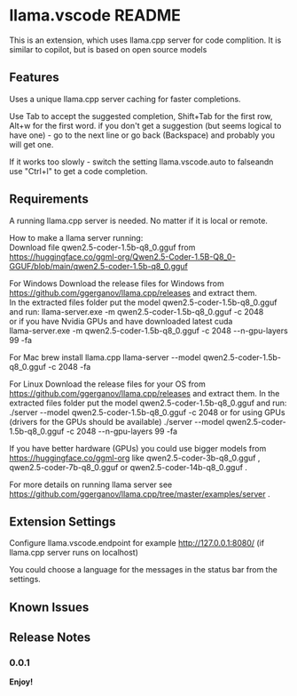 # llama.vscode README

This is an extension, which uses llama.cpp server for code complition. It is similar to copilot, but is based on open source models

## Features
Uses a unique llama.cpp server caching for faster completions.


Use Tab to accept the suggested completion, Shift+Tab for the first row, Alt+w for the first word.
if you don't get a suggestion (but seems logical to have one) - go to the next line or go back (Backspace) and probably you will get one.

If it works too slowly - switch the setting llama.vscode.auto to falseandn use "Ctrl+l" to get a code completion.


## Requirements
A running llama.cpp server is needed. No matter if it is local or remote.  

How to make a llama server running:  
Download file qwen2.5-coder-1.5b-q8_0.gguf from https://huggingface.co/ggml-org/Qwen2.5-Coder-1.5B-Q8_0-GGUF/blob/main/qwen2.5-coder-1.5b-q8_0.gguf 

For Windows
Download the release files for Windows from https://github.com/ggerganov/llama.cpp/releases and extract them.  
In the extracted files folder put the model qwen2.5-coder-1.5b-q8_0.gguf and run:
llama-server.exe -m qwen2.5-coder-1.5b-q8_0.gguf -c 2048  
or if you have Nvidia GPUs and have downloaded latest cuda  
llama-server.exe -m qwen2.5-coder-1.5b-q8_0.gguf -c 2048 --n-gpu-layers 99 -fa  

For Mac
brew install llama.cpp
llama-server --model qwen2.5-coder-1.5b-q8_0.gguf -c 2048 -fa

For Linux
Download the release files for your OS from https://github.com/ggerganov/llama.cpp/releases and extract them.
In the extracted files folder put the model qwen2.5-coder-1.5b-q8_0.gguf and run:
./server --model qwen2.5-coder-1.5b-q8_0.gguf -c 2048
or for using GPUs (drivers for the GPUs should be available)
./server --model qwen2.5-coder-1.5b-q8_0.gguf -c 2048 --n-gpu-layers 99 -fa

If you have better hardware (GPUs) you could use bigger models from https://huggingface.co/ggml-org like qwen2.5-coder-3b-q8_0.gguf , qwen2.5-coder-7b-q8_0.gguf  or qwen2.5-coder-14b-q8_0.gguf .

For more details on running llama server see https://github.com/ggerganov/llama.cpp/tree/master/examples/server .


## Extension Settings

Configure llama.vscode.endpoint for example http://127.0.0.1:8080/ (if llama.cpp server runs on localhost)

You could choose a language for the messages in the status bar from the settings.

## Known Issues

## Release Notes

### 0.0.1

**Enjoy!**
